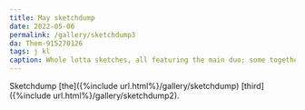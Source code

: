 ```yaml
---
title: May sketchdump
date: 2022-05-06
permalink: /gallery/sketchdump3
da: Them-915270126
tags: j kl
caption: Whole lotta sketches, all featuring the main duo; some together, some separate, all reflecting fairly different dynamics.
---
```

Sketchdump [the]({%include url.html%}/gallery/sketchdump) [third]({%include url.html%}/gallery/sketchdump2).